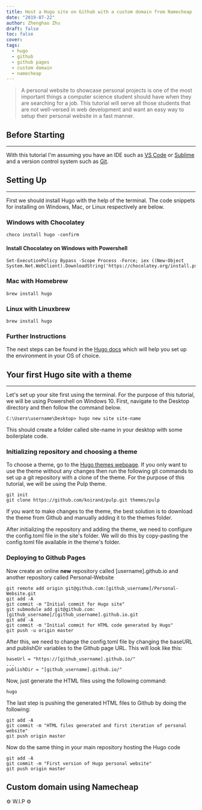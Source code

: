 ```yaml
---
title: Host a Hugo site on Github with a custom domain from Namecheap
date: "2019-07-22"
author: Zhenghao Zhu
draft: false
toc: false
cover: 
tags:
  - hugo
  - github
  - github pages
  - custom domain
  - namecheap
---
```


> A personal website to showcase personal projects is one of the most important things a computer science student should have when they are searching for a job. This 
> tutorial will serve all those students that are not well-versed in web development and want an easy way to setup their personal website in a fast manner. 

## Before Starting 
---
With this tutorial I'm assuming you have an IDE such as <a href="https://code.visualstudio.com/" target="_blank">VS Code</a> or <a href="https://www.sublimetext.com/" target="_blank">Sublime</a> and a version control system such as <a href="https://git-scm.com/" target="_blank">Git</a>. 

## Setting Up 
---
First we should install Hugo with the help of the terminal. The code snippets for installing on Windows, Mac, or Linux respectively are below.

### Windows with Chocolatey
```
choco install hugo -confirm
```

#### Install Chocolatey on Windows with Powershell
```
Set-ExecutionPolicy Bypass -Scope Process -Force; iex ((New-Object System.Net.WebClient).DownloadString('https://chocolatey.org/install.ps1'))
```
### Mac with Homebrew
```
brew install hugo
```

### Linux with Linuxbrew
```
brew install hugo
```

### Further Instructions
The next steps can be found in the [Hugo docs](https://gohugo.io/getting-started/installing/) which will help you set up the environment in your OS of choice.

## Your first Hugo site with a theme
---
Let's set up your site first using the terminal. For the purpose of this tutorial, we will be using Powershell on Windows 10. First, navigate to the Desktop directory and then follow the command below.

```
C:\Users\username\Desktop> hugo new site site-name
```

This should create a folder called site-name in your desktop with some boilerplate code.

### Initializing repository and choosing a theme 
To choose a theme, go to the <a href="https://themes.gohugo.io/" target="_blank">Hugo themes webpage</a>. If you only want to use the theme without any changes then run the following git commands to set up a git repository with a clone of the theme. For the purpose of this tutorial, we will be using the Pulp theme.

```
git init
git clone https://github.com/koirand/pulp.git themes/pulp
```

If you want to make changes to the theme, the best solution is to download the theme from Github and manually adding it to the themes folder.

After initializing the repository and adding the theme, we need to configure the config.toml file in the site's folder. We will do this by copy-pasting the config.toml file available in the theme's folder. 

### Deploying to Github Pages 
Now create an online <b>new</b> repository called \[username\].github.io and another repository called Personal-Website

```
git remote add origin git@github.com:[github_username]/Personal-Website.git
git add -A
git commit -m "Initial commit for Hugo site"
git submodule add git@github.com:[github_username]/[github_username].github.io.git
git add -A
git commit -m "Initial commit for HTML code generated by Hugo"
git push -u origin master
```

After this, we need to change the config.toml file by changing the baseURL and publishDir variables to the Github page URL. This will look like this:

```
baseUrl = "https://[github_username].github.io/"
...
publishDir = "[github_username].github.io/"
```

Now, just generate the HTML files using the following command:

```
hugo 
```

The last step is pushing the generated HTML files to Github by doing the following:

```
git add -A
git commit -m "HTML files generated and first iteration of personal website"
git push origin master
```

Now do the same thing in your main repository hosting the Hugo code

```
git add -A
git commit -m "First version of Hugo personal website"
git push origin master
```

## Custom domain using Namecheap

:gear: W.I.P :gear:
